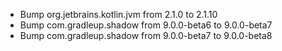 
- Bump org.jetbrains.kotlin.jvm from 2.1.0 to 2.1.10
- Bump com.gradleup.shadow from 9.0.0-beta6 to 9.0.0-beta7
- Bump com.gradleup.shadow from 9.0.0-beta7 to 9.0.0-beta8
